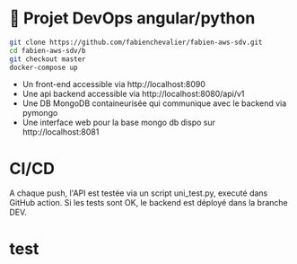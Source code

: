 # :pushpin: Projet DevOps angular/python

```bash
git clone https://github.com/fabienchevalier/fabien-aws-sdv.git
cd fabien-aws-sdv/b
git checkout master
docker-compose up
```

- Un front-end accessible via http://localhost:8090
- Une api backend accessible via http://localhost:8080/api/v1
- Une DB MongoDB containeurisée qui communique avec le backend via pymongo
- Une interface web pour la base mongo db dispo sur http://localhost:8081

# CI/CD

A chaque push, l'API est testée via un script uni_test.py, executé dans GitHub action. Si les tests sont OK, le backend est déployé dans la branche DEV. 

# test
